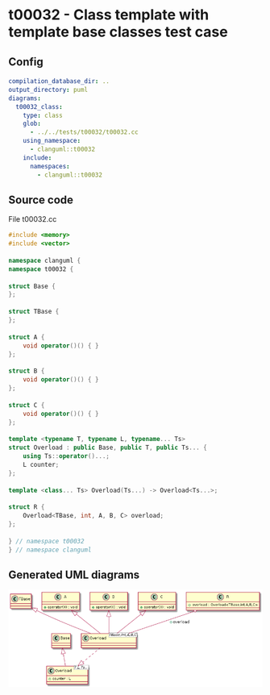 # t00032 - Class template with template base classes test case
## Config
```yaml
compilation_database_dir: ..
output_directory: puml
diagrams:
  t00032_class:
    type: class
    glob:
      - ../../tests/t00032/t00032.cc
    using_namespace:
      - clanguml::t00032
    include:
      namespaces:
        - clanguml::t00032

```
## Source code
File t00032.cc
```cpp
#include <memory>
#include <vector>

namespace clanguml {
namespace t00032 {

struct Base {
};

struct TBase {
};

struct A {
    void operator()() { }
};

struct B {
    void operator()() { }
};

struct C {
    void operator()() { }
};

template <typename T, typename L, typename... Ts>
struct Overload : public Base, public T, public Ts... {
    using Ts::operator()...;
    L counter;
};

template <class... Ts> Overload(Ts...) -> Overload<Ts...>;

struct R {
    Overload<TBase, int, A, B, C> overload;
};

} // namespace t00032
} // namespace clanguml

```
## Generated UML diagrams
![t00032_class](./t00032_class.png "Class template with template base classes test case")
